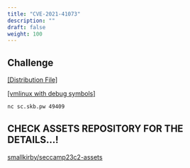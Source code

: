 ```yaml
---
title: "CVE-2021-41073"
description: ""
draft: false
weight: 100
---
```


## Challenge

[[Distribution File]](https://r2.p3land.smallkirby.com/cve-2021-41073-b38d56cb230dbb968f6e6a9bdbf3608ec778e3084874ffbd3cf694224951681c.tar.gz)

[[vmlinux with debug symbols]](https://r2.p3land.smallkirby.com/cve-2021-41073-vmlinux.tar.gz)

```sh
nc sc.skb.pw 49409
```

## CHECK ASSETS REPOSITORY FOR THE DETAILS...!

[smallkirby/seccamp23c2-assets](https://github.com/smallkirby/seccamp23c2-assets)

